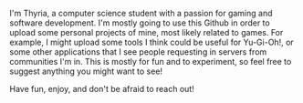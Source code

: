 I'm Thyria, a computer science student with a passion for gaming and software development. I'm mostly going to use this Github in order to upload some personal projects of mine, most likely related to games. For example, I might upload some tools I think could be useful for Yu-Gi-Oh!, or some other applications that I see people requesting in servers from communities I'm in. This is mostly for fun and to experiment, so feel free to suggest anything you might want to see!

Have fun, enjoy, and don't be afraid to reach out!
